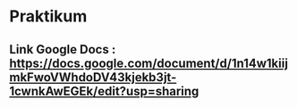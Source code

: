 # Praktikum

## Link Google Docs : https://docs.google.com/document/d/1n14w1kiijmkFwoVWhdoDV43kjekb3jt-1cwnkAwEGEk/edit?usp=sharing